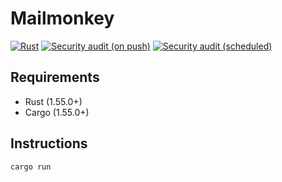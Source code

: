# Mailmonkey

[![Rust](https://github.com/fosdickio/mailmonkey/actions/workflows/general.yml/badge.svg)](https://github.com/fosdickio/mailmonkey/actions/workflows/general.yml) [![Security audit (on push)](https://github.com/fosdickio/mailmonkey/actions/workflows/audit-on-push.yml/badge.svg)](https://github.com/fosdickio/mailmonkey/actions/workflows/audit-on-push.yml) [![Security audit (scheduled)](https://github.com/fosdickio/mailmonkey/actions/workflows/scheduled-audit.yml/badge.svg)](https://github.com/fosdickio/mailmonkey/actions/workflows/scheduled-audit.yml)

## Requirements

- Rust (1.55.0+)
- Cargo (1.55.0+)

## Instructions

```shell
cargo run
```
